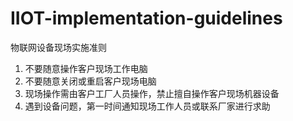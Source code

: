 # IIOT-implementation-guidelines 

物联网设备现场实施准则

1. 不要随意操作客户现场工作电脑
2. 不要随意关闭或重启客户现场电脑
3. 现场操作需由客户工厂人员操作，禁止擅自操作客户现场机器设备
4. 遇到设备问题，第一时间通知现场工作人员或联系厂家进行求助